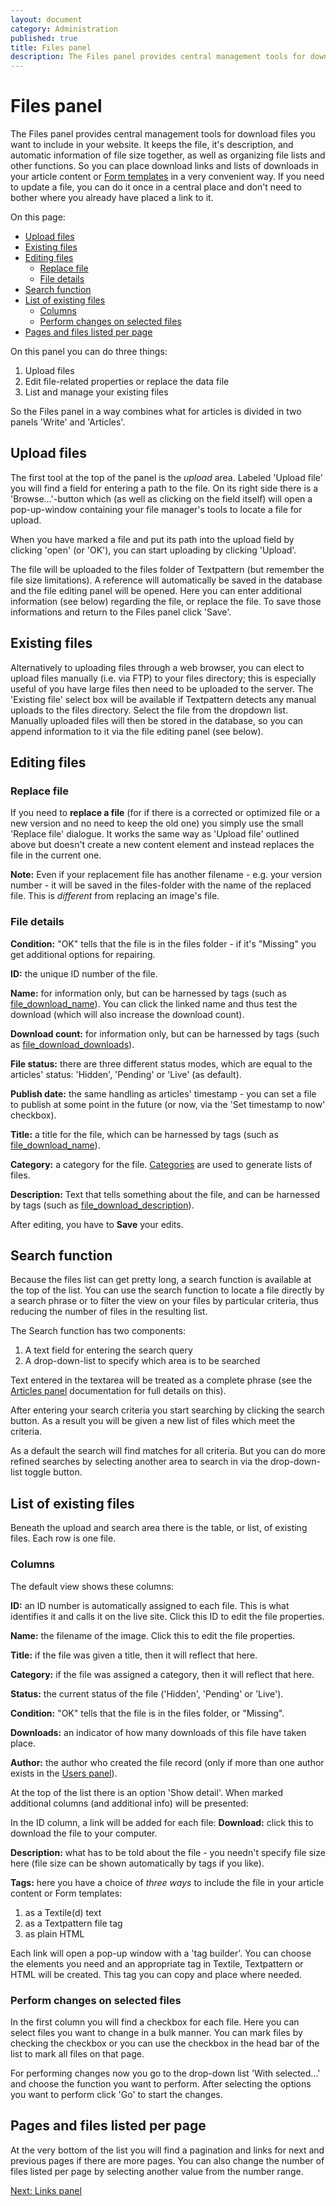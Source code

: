 ```yaml
---
layout: document
category: Administration
published: true
title: Files panel
description: The Files panel provides central management tools for download files you want to include in your website.
---
```


# Files panel

The Files panel provides central management tools for download files you want to include in your website. It keeps the file, it's description, and automatic information of file size together, as well as organizing file lists and other functions. So you can place download links and lists of downloads in your article content or [Form templates](https://docs.textpattern.io/themes/form-templates-explained) in a very convenient way. If you need to update a file, you can do it once in a central place and don't need to bother where you already have placed a link to it.

On this page:

* [Upload files](#upload-files)
* [Existing files](#existing-files)
* [Editing files](#editing-files)
  * [Replace file](#replace-file)
  * [File details](#file-details)
* [Search function](#search-function)
* [List of existing files](#list-of-existing-files)
  * [Columns](#columns)
  * [Perform changes on selected files](#perform-changes-on-selected-files)
* [Pages and files listed per page](#pages-and-files-listed-per-page)

On this panel you can do three things:

1. Upload files
2. Edit file-related properties or replace the data file
3. List and manage your existing files

So the Files panel in a way combines what for articles is divided in two panels 'Write' and 'Articles'.

## Upload files

The first tool at the top of the panel is the *upload* area. Labeled 'Upload file' you will find a field for entering a path to the file. On its right side there is a 'Browse...'-button which (as well as clicking on the field itself) will open a pop-up-window containing your file manager's tools to locate a file for upload.

When you have marked a file and put its path into the upload field by clicking 'open' (or 'OK'), you can start uploading by clicking 'Upload'.

The file will be uploaded to the files folder of Textpattern (but remember the file size limitations). A reference will automatically be saved in the database and the file editing panel will be opened. Here you can enter additional information (see below) regarding the file, or replace the file. To save those informations and return to the Files panel click 'Save'.

## Existing files

Alternatively to uploading files through a web browser, you can elect to upload files manually (i.e. via FTP) to your files directory; this is especially useful of you have large files then need to be uploaded to the server. The 'Existing file' select box will be available if Textpattern detects any manual uploads to the files directory. Select the file from the dropdown list. Manually uploaded files will then be stored in the database, so you can append information to it via the file editing panel (see below).

## Editing files

### Replace file

If you need to **replace a file** (for if there is a corrected or optimized file or a new version and no need to keep the old one) you simply use the small 'Replace file' dialogue. It works the same way as 'Upload file' outlined above but doesn't create a new content element and instead replaces the file in the current one.

**Note:** Even if your replacement file has another filename - e.g. your version number - it will be saved in the files-folder with the name of the replaced file. This is *different* from replacing an image's file.

### File details

**Condition:** "OK" tells that the file is in the files folder - if it's "Missing" you get additional options for repairing.

**ID:** the unique ID number of the file.

**Name:** for information only, but can be harnessed by tags (such as [file_download_name](https://docs.textpattern.io/tags/file_download_name)). You can click the linked name and thus test the download (which will also increase the download count).

**Download count:** for information only, but can be harnessed by tags (such as [file_download_downloads](https://docs.textpattern.io/tags/file_download_downloads)).

**File status:** there are three different status modes, which are equal to the articles' status: 'Hidden', 'Pending' or 'Live' (as default).

**Publish date:** the same handling as articles' timestamp - you can set a file to publish at some point in the future (or now, via the 'Set timestamp to now' checkbox).

**Title:** a title for the file, which can be harnessed by tags (such as [file_download_name](https://docs.textpattern.io/tags/file_download_name)).

**Category:** a category for the file. [Categories](https://docs.textpattern.io/administration/categories-panel) are used to generate lists of files.

**Description:** Text that tells something about the file, and can be harnessed by tags (such as [file_download_description](https://docs.textpattern.io/tags/file_download_description)).

After editing, you have to **Save** your edits.

## Search function

Because the files list can get pretty long, a search function is available at the top of the list. You can use the search function to locate a file directly by a search phrase or to filter the view on your files by particular criteria, thus reducing the number of files in the resulting list.

The Search function has two components:

1. A text field for entering the search query
2. A drop-down-list to specify which area is to be searched

Text entered in the textarea will be treated as a complete phrase (see the [Articles panel](https://docs.textpattern.io/administration/articles-panel) documentation for full details on this).

After entering your search criteria you start searching by clicking the search button. As a result you will be given a new list of files which meet the criteria.

As a default the search will find matches for all criteria. But you can do more refined searches by selecting another area to search in via the drop-down-list toggle button.

## List of existing files

Beneath the upload and search area there is the table, or list, of existing files. Each row is one file.

### Columns

The default view shows these columns:

**ID:** an ID number is automatically assigned to each file. This is what identifies it and calls it on the live site. Click this ID to edit the file properties.

**Name:** the filename of the image. Click this to edit the file properties.

**Title:** if the file was given a title, then it will reflect that here.

**Category:** if the file was assigned a category, then it will reflect that here.

**Status:** the current status of the file ('Hidden', 'Pending' or 'Live').

**Condition:** "OK" tells that the file is in the files folder, or "Missing".

**Downloads:** an indicator of how many downloads of this file have taken place.

**Author:** the author who created the file record (only if more than one author exists in the [Users panel](https://docs.textpattern.io/administration/users-panel)).

At the top of the list there is an option 'Show detail'. When marked additional columns (and additional info) will be presented:

In the ID column, a link will be added for each file: **Download:** click this to download the file to your computer.

**Description:** what has to be told about the file - you needn't specify file size here (file size can be shown automatically by tags if you like).

**Tags:** here you have a choice of *three ways* to include the file in your article content or Form templates:

1. as a Textile(d) text
2. as a Textpattern file tag
3. as plain HTML

Each link will open a pop-up window with a 'tag builder'. You can choose the elements you need and an appropriate tag in Textile, Textpattern or HTML will be created. This tag you can copy and place where needed.

### Perform changes on selected files

In the first column you will find a checkbox for each file. Here you can select files you want to change in a bulk manner. You can mark files by checking the checkbox or you can use the checkbox in the head bar of the list to mark all files on that page.

For performing changes now you go to the drop-down list 'With selected...' and choose the function you want to perform. After selecting the options you want to perform click 'Go' to start the changes.

## Pages and files listed per page

At the very bottom of the list you will find a pagination and links for next and previous pages if there are more pages. You can also change the number of files listed per page by selecting another value from the number range.

[Next: Links panel](https://docs.textpattern.io/administration/links-panel)
